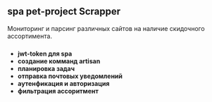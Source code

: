 ## spa pet-project Scrapper

Мониторинг и парсинг различных сайтов на наличие скидочного ассортимента.
### 

- **jwt-token для spa**
- **создание комманд artisan**
- **планировка задач**
- **отправка почтовых уведомлений**
- **аутенфикация и авторизация**
- **фильтрация ассоритмент**
